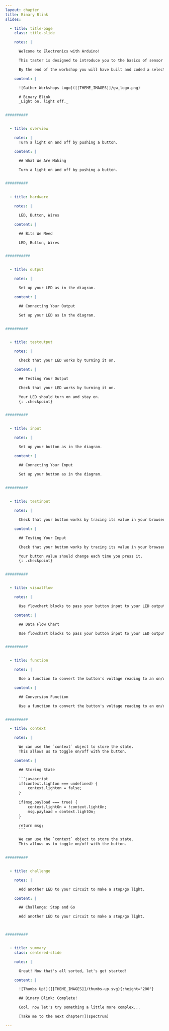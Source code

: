 ```yaml
---
layout: chapter
title: Binary Blink
slides:

  - title: title-page
    class: title-slide

    notes: |

      Welcome to Electronics with Arduino!

      This taster is designed to introduce you to the basics of sensor input and real-world output using Arduino.

      By the end of the workshop you will have built and coded a selection of small electronics demo projects.

    content: |

      ![Gather Workshops Logo]([[THEME_IMAGES]]/gw_logo.png)

      # Binary Blink
      _Light on, light off._


##########


  - title: overview

    notes: |
      Turn a light on and off by pushing a button.

    content: |

      ## What We Are Making

      Turn a light on and off by pushing a button.


##########

  
  - title: hardware

    notes: |

      LED, Button, Wires

    content: |

      ## Bits We Need

      LED, Button, Wires


###########


  - title: output

    notes: |

      Set up your LED as in the diagram.

    content: |

      ## Connecting Your Output

      Set up your LED as in the diagram.


##########


  - title: testoutput

    notes: |

      Check that your LED works by turning it on.

    content: |

      ## Testing Your Output

      Check that your LED works by turning it on.

      Your LED should turn on and stay on.
      {: .checkpoint}


##########


  - title: input

    notes: |

      Set up your button as in the diagram.

    content: |

      ## Connecting Your Input

      Set up your button as in the diagram.


##########

  
  - title: testinput

    notes: |

      Check that your button works by tracing its value in your browser.

    content: |

      ## Testing Your Input

      Check that your button works by tracing its value in your browser.

      Your button value should change each time you press it.
      {: .checkpoint}


##########


  - title: visualflow

    notes: |

      Use flowchart blocks to pass your button input to your LED output via a function.

    content: |

      ## Data Flow Chart

      Use flowchart blocks to pass your button input to your LED output via a function.


##########


  - title: function

    notes: |

      Use a function to convert the button's voltage reading to an on/off message for the LED.

    content: |

      ## Conversion Function

      Use a function to convert the button's voltage reading to an on/off message for the LED.


##########

  - title: context

    notes: |

      We can use the `context` object to store the state.
      This allows us to toggle on/off with the button.

    content: |

      ## Storing State

      ```javascript
      if(context.lighton === undefined) {
          context.lighton = false;
      }
      
      if(msg.payload === true) {
          context.lightOn = !context.lightOn;
          msg.payload = context.lightOn;
      }

      return msg;
      ```

      We can use the `context` object to store the state.
      This allows us to toggle on/off with the button.


##########


  - title: challenge

    notes: |

      Add another LED to your circuit to make a stop/go light.

    content: |

      ## Challenge: Stop and Go

      Add another LED to your circuit to make a stop/go light.



##########


  - title: summary
    class: centered-slide

    notes: |

      Great! Now that's all sorted, let's get started!

    content: |

      ![Thumbs Up!]([[THEME_IMAGES]]/thumbs-up.svg){:height="200"}

      ## Binary Blink: Complete!

      Cool, now let's try something a little more complex...

      [Take me to the next chapter!](spectrum)

---
```

